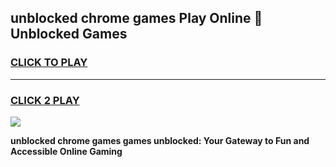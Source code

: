 
## unblocked chrome games Play Online 👋 Unblocked Games
<h3>
<a href="https://premium.freeplayer.one?title=unblocked_chrome_games&ref=19F">CLICK TO PLAY</a></h3>
<hr>

<h3>
<a href="https://premium.freeplayer.one?title=unblocked_chrome_games&ref=19F">CLICK 2 PLAY</a>
  
</h3>

<a href="https://premium.freeplayer.one?title=unblocked_chrome_games&ref=19F"><img src="https://clearcache.store/games.png"></a>


**unblocked chrome games games unblocked: Your Gateway to Fun and Accessible Online Gaming**
